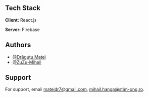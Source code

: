 

## Tech Stack

**Client:** React.js

**Server:** Firebase 

## Authors

- [@Drăguțu Matei](https://github.com/DragutuMatei)
- [@ZuZu-Mihail](https://github.com/ZuZu-Mihail)


## Support

For support, email mateidr7@gmail.com, mihail.hanga@stim-ong.ro.

